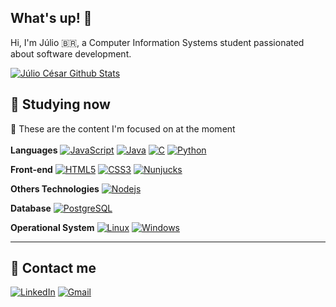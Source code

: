 ## What's up! 👋

Hi, I'm Júlio 🇧🇷, a Computer Information Systems student passionated about software development.

[![Júlio César Github Stats](https://github-readme-stats.vercel.app/api?username=juliocesarfs&show_icons=true&theme=dark&bg_color=0d1117&hide_border=true)](https://github.com/juliocesarfs)

## 📝 Studying now

📌 These are the content I'm focused on at the moment<br></br>
**Languages**
[![JavaScript](https://img.shields.io/badge/-JavaScript-black?style=flat-square&logo=javascript&link=https://github.com/juliocesarfs/)](https://github.com/juliocesarfs/)
[![Java](https://img.shields.io/badge/-Java-orange?style=flat-square&logo=Java&logoColor=white&link=https://github.com/juliocesarfs/)](https://github.com/juliocesarfs/)
[![C](https://img.shields.io/badge/-A8B9CC?style=flat-square&logo=c&logoColor=blue&link=https://github.com/juliocesarfs/)](https://github.com/juliocesarfs/)
[![Python](https://img.shields.io/badge/-Python-afd0ea?style=flat-square&logo=Python&link=https://github.com/juliocesarfs/)](https://github.com/juliocesarfs/)

**Front-end**
[![HTML5](https://img.shields.io/badge/-HTML5-E34F26?style=flat-square&logo=html5&logoColor=white&link=https://github.com/juliocesarfs/)](https://github.com/juliocesarfs/)
[![CSS3](https://img.shields.io/badge/-CSS3-1572B6?style=flat-square&logo=css3&logoColor=white&link=https://github.com/juliocesarfs/)](https://github.com/juliocesarfs/)
[![Nunjucks](https://img.shields.io/badge/-Nunjucks-grey?style=flat-square&logo=Nunjucks&link=https://github.com/juliocesarfs/)](https://github.com/juliocesarfs/)

**Others Technologies**
[![Nodejs](https://img.shields.io/badge/-Nodejs-black?style=flat-square&logo=Node.js&link=https://github.com/juliocesarfs/)](https://github.com/juliocesarfs/)

**Database**
[![PostgreSQL](https://img.shields.io/badge/-PostgreSQL-blue?style=flat-square&logo=Postgresql&link=https://github.com/juliocesarfs/)](https://github.com/juliocesarfs/)

**Operational System**
[![Linux](https://img.shields.io/badge/-Linux-black?style=flat-square&logo=Linux&link=https://github.com/juliocesarfs/)](https://github.com/juliocesarfs/)
[![Windows](https://img.shields.io/badge/-Windows-black?style=flat-square&logo=Windows&logoColor=blue&link=https://github.com/juliocesarfs/)](https://github.com/juliocesarfs/)

---
## 💎 Contact me
[![LinkedIn](https://img.shields.io/static/v1?label=LinkedIn&message=%20&color=aqua&logo=LinkedIn&style=flat-square&logoColor=white)](https://www.linkedin.com/in/juliocesarafs/)
[![Gmail](https://img.shields.io/static/v1?label=Gmail&message=%20&color=aqua&logo=Gmail&style=flat-square&logoColor=white)](mailto:juliocesarafs2@gmail.com)
